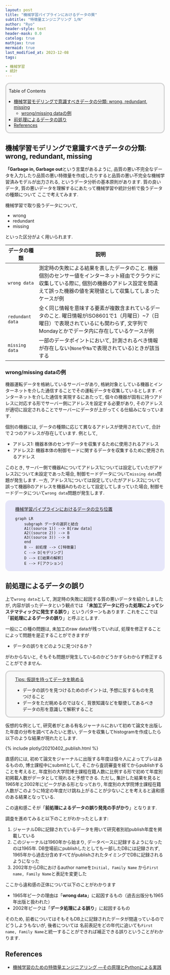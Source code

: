 ```yaml
---
layout: post
title: "機械学習パイプラインにおけるデータの質"
subtitle: "特徴量エンジニアリング 1/N"
author: "Ryo"
header-style: text
header-mask: 0.0
catelog: true
mathjax: true
mermaid: true
last_modified_at: 2023-12-08
tags:

- 機械学習
- 統計
---
```


<div style='border-radius: 1em; border-style:solid; border-color:#D3D3D3; background-color:#F8F8F8'>

<p class="h4">&nbsp;&nbsp;Table of Contents</p>

<!-- START doctoc generated TOC please keep comment here to allow auto update -->
<!-- DON'T EDIT THIS SECTION, INSTEAD RE-RUN doctoc TO UPDATE -->

- [機械学習モデリングで意識すべきデータの分類: wrong, redundant, missing](#%E6%A9%9F%E6%A2%B0%E5%AD%A6%E7%BF%92%E3%83%A2%E3%83%87%E3%83%AA%E3%83%B3%E3%82%B0%E3%81%A7%E6%84%8F%E8%AD%98%E3%81%99%E3%81%B9%E3%81%8D%E3%83%87%E3%83%BC%E3%82%BF%E3%81%AE%E5%88%86%E9%A1%9E-wrong-redundant-missing)
  - [wrong/missing dataの例](#wrongmissing-data%E3%81%AE%E4%BE%8B)
- [前処理によるデータの誤り](#%E5%89%8D%E5%87%A6%E7%90%86%E3%81%AB%E3%82%88%E3%82%8B%E3%83%87%E3%83%BC%E3%82%BF%E3%81%AE%E8%AA%A4%E3%82%8A)
- [References](#references)

<!-- END doctoc generated TOC please keep comment here to allow auto update -->


</div>

## 機械学習モデリングで意識すべきデータの分類: wrong, redundant, missing

**「Garbage in, Garbage out**という言葉があるように, 
品質の悪い不完全なデータを入力したり品質の悪い特徴量を作成したりすると品質の悪い不完全な機械学習済みモデルが出力される, 
というデータ分析の基本原則があります. 質の良いデータ, 質の悪いデータを理解するにあたって機械学習や統計分析で扱うデータの種類について
ここで考えてみます.

機械学習で取り扱うデータについて,

- wrong
- redundant
- missing

といった区分がよく用いられます.

|データの種類|説明|
|---|---|
|`wrong data`|測定時の失敗による結果を表したデータのこと. 機器個別のセンサー値をインターネット経由でクラウドに収集している際に, 個別の機器のアドレス設定を間違えて誤った機器の値を実現値として収集してしまったケースが例|
|`redundant data`|全く同じ情報を意味する要素が複数含まれているデータのこと. 曜日情報がISO8601で1（月曜日）~7（日曜日）で表現されているにも関わらず, 文字列でMondayとかでデータ内に存在しているケースが例|
|`missing data`|一部のデータポイントにおいて, 計測されるべき情報が存在しない(`None`や`Na`で表現されている)ときが該当する|

### wrong/missing dataの例

機器運転データを格納しているサーバーがあり, 格納対象としている機器とインターネットを介した通信することでその運転データを収集しているとします.
インターネットを介した通信を実現するにあたって, 個々の機器が固有に持つアドレスに対応する形でサーバー側にアドレスを設定する必要があり, 
そのアドレスが適切に設定されることでサーバーにデータが上がってくる仕組みになっています.

個別の機器には, データの種類に応じて異なるアドレスが使用されていて, 合計で２つのアドレスが存在しています. 例として, 

- アドレス1: 機器本体のセンサデータを収集するために使用されるアドレス
- アドレス2: 機器本体の制御モードに関するデータを収集するために使用されるアドレス

このとき, サーバー側で機器Aについてアドレス1については設定していたがアドレス2について未設定であった場合, 制御モードデータについて`missing data`問題が発生します.
一方, アドレス1については設定していたがアドレス2について誤って機器Bのアドレスを機器Aのものとして設定してしまっていた場合, 制御モードデータについて`wrong data`問題が発生します.


<div style='padding-left: 2em; padding-right: 2em; border-radius: 1em; border-style:solid; border-color:#e6e6fa; background-color:#e6e6fa'>
<p class="h4"><ins>機械学習パイプラインにおけるデータの立ち位置</ins></p>


```mermaid
graph LR
    subgraph データの選択と結合
    A1((source 1)) --> B[raw data]
    A2((source 2)) --> B
    A3((source 3)) --> B
    end
    B -- 前処理 --> C[特徴量]
    C --> D[モデリング]
    D --> E[結果の解釈]
    E --> F[アクション]
```
</div>

## 前処理によるデータの誤り

上で`wrong data`として, 測定時の失敗に起因する質の悪いデータを紹介しましたが, 内容が誤ったデータという観点では
「**未加工データに行った処理によってシステマティックに発生する誤り**」というパターンもあります. これをここでは
「**前処理によるデータの誤り**」と呼ぶとします.

一般にこの種の問題は, 未加工のraw dataが残っていれば, 処理を修正することによって問題を是正することができますが

- データの誤りをどのように見つけるか？

がわからないと, そもそも問題が発生しているのかどうかすらわからず修正することができません.

<div style='padding-left: 2em; padding-right: 2em; border-radius: 1em; border-style:solid; border-color:#D3D3D3; background-color:#F8F8F8'>
<p class="h4"><ins>Tips: 仮説を持ってデータを眺める</ins></p>

- データの誤りを見つけるためのポイントは, 予想に反するものを見つけること
- データをただ眺めるのではなく, 背景知識などを駆使してあるべきデータの形を意識して解釈すること

</div>

仮想的な例として, 研究者がとある有名ジャーナルにおいて初めて論文を出版した年度の分布を調べてみたいと思い, データを収集してhistogramを作成したら以下のような結果が現れたとします.

{% include plotly/20210402_publish.html %}

直感的には, 初めて論文をジャーナルに出版する年度は個々人によってブレはあるものの, 博士課程中にsubmitとして, そこから査読審査を経てからpublishすることを考えると, 年度別の大学院博士課程在籍人数に比例する形で初めて年度別初掲載人数がデータとして現れると予想できる. ただし, 集計した結果を見ると1965年と2002年にピークがある形となっており, 年度別の大学院博士課程在籍人数がこのように特定の年度だけ跳ね上がることが少ないことを考えると違和感のある結果となっている. 

この違和感こそが「**前処理によるデータの誤り発見の手がかり**」となります.

調査を進めてみると以下のことがわかったとします:

1. ジャーナルDBに記録されているデータを用いて研究者別初publish年度を掲載している
2. このジャーナルは1960年から始まり, データベースに記録するようになったのは1965年. DB登場前にpublishしたとしても一部したDBには記録されず, 1965年から過去分含めすべてがpublishされたタイミングでDBに記録されるようになった
3. 2002年からDBにおけるauthor nameを`Initial, Family Name` から`First name, Family Name`と表記を変更した

ここから違和感の正体について以下のことがわかります

- 1965年ピークの理由は「**wrong data**」に起因するもの（過去出版分も1965年出版と扱われた）
- 2002年ピークは「**データ処理による誤り**」に起因するもの

そのため, 前者についてはそもそもDB上に記録されたデータが間違っているのでどうしようもないが, 後者については
名前表記をどの年代に追いても`First name, Family Name`と統一することができれば補正できる誤りということがわかります.





References
----------
- [機械学習のための特徴量エンジニアリング ―その原理とPythonによる実践](https://www.oreilly.co.jp/books/9784873118680/)